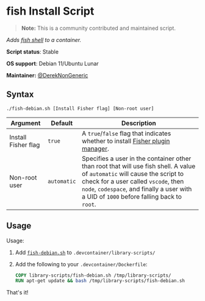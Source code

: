 # fish Install Script

> **Note:** This is a community contributed and maintained script.

_Adds [fish shell](https://github.com/fish-shell/fish-shell) to a container._

**Script status**: Stable

**OS support**: Debian 11/Ubuntu Lunar

**Maintainer:** [@DerekNonGeneric](https://github.com/DerekNonGeneric)

## Syntax

```console
./fish-debian.sh [Install Fisher flag] [Non-root user]
```

| Argument            | Default     | Description                                                                                                                                                                                                                                                    |
| ------------------- | ----------- | -------------------------------------------------------------------------------------------------------------------------------------------------------------------------------------------------------------------------------------------------------------- |
| Install Fisher flag | `true`      | A `true`/`false` flag that indicates whether to install [Fisher plugin manager](https://github.com/jorgebucaran/fisher).                                                                                                                                       |
| Non-root user       | `automatic` | Specifies a user in the container other than root that will use fish shell. A value of `automatic` will cause the script to check for a user called `vscode`, then `node`, `codespace`, and finally a user with a UID of `1000` before falling back to `root`. |

## Usage

Usage:

1. Add [`fish-debian.sh`](../fish-debian.sh) to `.devcontainer/library-scripts/`

2. Add the following to your `.devcontainer/Dockerfile`:

   ```Dockerfile
   COPY library-scripts/fish-debian.sh /tmp/library-scripts/
   RUN apt-get update && bash /tmp/library-scripts/fish-debian.sh
   ```

That's it!
